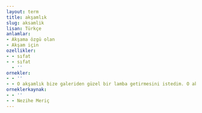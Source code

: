 ```yaml
---
layout: term
title: akşamlık
slug: aksamlik
lisan: Türkçe
anlamlar:
- Akşama özgü olan
- Akşam için
ozellikler:
- - sıfat
- - sıfat
  - ''
ornekler:
- - ''
- - O akşamlık bize galeriden güzel bir lamba getirmesini istedim. O akşamlık dedim çünkü o lambalar çok pahalı.
orneklerkaynak:
- - ''
- - Nezihe Meriç
---
```

